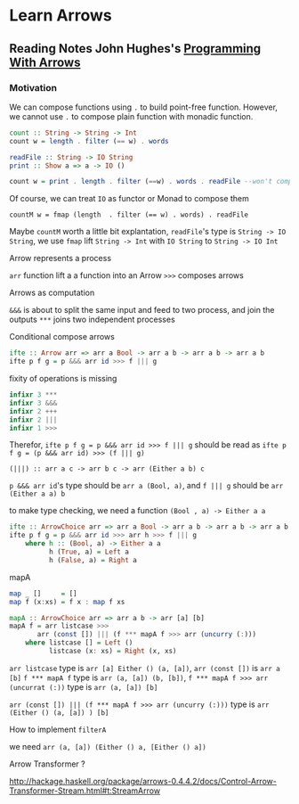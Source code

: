 # Learn Arrows

## Reading Notes John Hughes's [Programming With Arrows](http://www.cse.chalmers.se/~rjmh/afp-arrows.pdf)


### Motivation

We can compose functions using `.` to build point-free function. However, we cannot use `.` to compose plain function with monadic function.

```haskell
count :: String -> String -> Int
count w = length . filter (== w) . words
```

```haskell
readFile :: String -> IO String
print :: Show a => a -> IO ()
```

```haskell
count w = print . length . filter (==w) . words . readFile --won't compile
```

Of course, we can treat `IO` as functor or Monad to compose them

```
countM w = fmap (length  . filter (== w) . words) . readFile
```
Maybe `countM` worth a little bit explantation, `readFile`'s type is `String -> IO String`, we use `fmap` lift `String -> Int` with `IO String` to `String -> IO Int`



Arrow represents a process

`arr` function lift a a function into an Arrow
`>>>` composes arrows


Arrows as computation

`&&&` is about to split the same input and feed to two process, and join the outputs
`***` joins two independent processes

Conditional compose arrows

```haskell
ifte :: Arrow arr => arr a Bool -> arr a b -> arr a b -> arr a b
ifte p f g = p &&& arr id >>> f ||| g
```

fixity of operations is missing

```haskell
infixr 3 ***
infixr 3 &&&
infixr 2 +++
infixr 2 |||
infixr 1 >>>
```

Therefor, `ifte p f g = p &&& arr id >>> f ||| g` should be read as `ifte p f g = (p &&& arr id) >>> (f ||| g)`

`(|||) :: arr a c -> arr b c -> arr (Either a b) c`

`p &&& arr id`'s type should be `arr a (Bool, a)`, and `f ||| g` should be `arr (Either a a) b`

to make type checking, we need a function `(Bool , a) -> Either a a`

```haskell
ifte :: ArrowChoice arr => arr a Bool -> arr a b -> arr a b -> arr a b
ifte p f g = p &&& arr id >>> arr h >>> f ||| g
    where h :: (Bool, a) -> Either a a
          h (True, a) = Left a
          h (False, a) = Right a
```

mapA

```haskell
map _ []     = []
map f (x:xs) = f x : map f xs
```

```haskell
mapA :: ArrowChoice arr => arr a b -> arr [a] [b]
mapA f = arr listcase >>>
       arr (const []) ||| (f *** mapA f >>> arr (uncurry (:)))
    where listcase [] = Left ()
          listcase (x: xs) = Right (x, xs)
```

`arr listcase` type is `arr [a] Either () (a, [a])`, `arr (const [])` is `arr a [b]`
`f *** mapA f` type is `arr (a, [a]) (b, [b])`, `f *** mapA f >>> arr (uncurrat (:))` type is `arr (a, [a]) [b]`

`arr (const []) ||| (f *** mapA f >>> arr (uncurry (:)))` type is `arr (Either () (a, [a]) ) [b]`

How to implement `filterA`

we need `arr (a, [a]) (Either () a, [Either () a])`


Arrow Transformer ?

http://hackage.haskell.org/package/arrows-0.4.4.2/docs/Control-Arrow-Transformer-Stream.html#t:StreamArrow